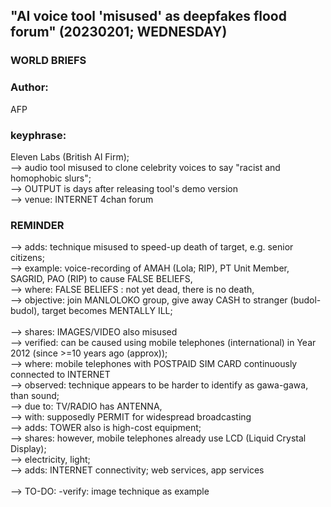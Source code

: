 ## "AI voice tool 'misused' as deepfakes flood forum" (20230201; WEDNESDAY)

### WORLD BRIEFS

### Author: 

AFP

### keyphrase: 

Eleven Labs (British AI Firm);<br/>
--> audio tool misused to clone celebrity voices to say "racist and homophobic slurs";<br/>
--> OUTPUT is days after releasing tool's demo version<br/>
--> venue: INTERNET 4chan forum

### REMINDER

--> adds: technique misused to speed-up death of target, e.g. senior citizens;<br/>
--> example: voice-recording of AMAH (Lola; RIP), PT Unit Member, SAGRID, PAO (RIP) to cause FALSE BELIEFS,<br/>
--> where: FALSE BELIEFS : not yet dead, there is no death,<br/>
--> objective: join MANLOLOKO group, give away CASH to stranger (budol-budol), target becomes MENTALLY ILL;<br/>
<br/>
--> shares: IMAGES/VIDEO also misused<br/>
--> verified: can be caused using mobile telephones (international) in Year 2012 (since >=10 years ago (approx));<br/>
--> where: mobile telephones with POSTPAID SIM CARD continuously connected to INTERNET<br/>
--> observed: technique appears to be harder to identify as gawa-gawa, than sound;<br/>
--> due to: TV/RADIO has ANTENNA,<br/>
--> with: supposedly PERMIT for widespread broadcasting <br/>
--> adds: TOWER also is high-cost equipment; <br/>
--> shares: however, mobile telephones already use LCD (Liquid Crystal Display);<br/>
--> electricity, light;<br/>
--> adds: INTERNET connectivity; web services, app services<br/>
<br/>
--> TO-DO: -verify: image technique as example


